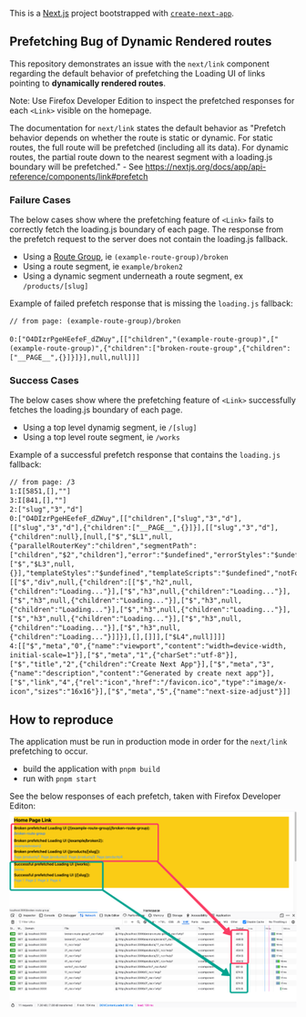 This is a [Next.js](https://nextjs.org/) project bootstrapped with [`create-next-app`](https://github.com/vercel/next.js/tree/canary/packages/create-next-app).

## Prefetching Bug of Dynamic Rendered routes

This repository demonstrates an issue with the `next/link` component regarding the default behavior of prefetching the Loading UI of links pointing to **dynamically rendered routes**.

Note: Use Firefox Developer Edition to inspect the prefetched responses for each `<Link>` visible on the homepage.

The documentation for `next/link` states the default behavior as "Prefetch behavior depends on whether the route is static or dynamic. For static routes, the full route will be prefetched (including all its data). For dynamic routes, the partial route down to the nearest segment with a loading.js boundary will be prefetched." - See https://nextjs.org/docs/app/api-reference/components/link#prefetch

### Failure Cases

The below cases show where the prefetching feature of `<Link>` fails to correctly fetch the loading.js boundary of each page. The response from the prefetch request to the server does not contain the loading.js fallback.

-  Using a [Route Group](https://nextjs.org/docs/app/building-your-application/routing/route-groups), ie `(example-route-group)/broken`
-  Using a route segment, ie `example/broken2`
-  Using a dynamic segment underneath a route segment, ex `/products/[slug]`

Example of failed prefetch response that is missing the `loading.js` fallback:

```
// from page: (example-route-group)/broken

0:["O4DIzrPgeHEefeF_dZWuy",[["children","(example-route-group)",["(example-route-group)",{"children":["broken-route-group",{"children":["__PAGE__",{}]}]}],null,null]]]
```

### Success Cases

The below cases show where the prefetching feature of `<Link>` successfully fetches the loading.js boundary of each page.

-  Using a top level dynamig segment, ie `/[slug]`
-  Using a top level route segment, ie `/works`

Example of a successful prefetch response that contains the `loading.js` fallback:

```
// from page: /3
1:I[5851,[],""]
3:I[841,[],""]
2:["slug","3","d"]
0:["O4DIzrPgeHEefeF_dZWuy",[["children",["slug","3","d"],[["slug","3","d"],{"children":["__PAGE__",{}]}],[["slug","3","d"],{"children":null},[null,["$","$L1",null,{"parallelRouterKey":"children","segmentPath":["children","$2","children"],"error":"$undefined","errorStyles":"$undefined","errorScripts":"$undefined","template":["$","$L3",null,{}],"templateStyles":"$undefined","templateScripts":"$undefined","notFound":"$undefined","notFoundStyles":"$undefined"}]],[["$","div",null,{"children":[["$","h2",null,{"children":"Loading..."}],["$","h3",null,{"children":"Loading..."}],["$","h3",null,{"children":"Loading..."}],["$","h3",null,{"children":"Loading..."}],["$","h3",null,{"children":"Loading..."}],["$","h3",null,{"children":"Loading..."}],["$","h3",null,{"children":"Loading..."}],["$","h3",null,{"children":"Loading..."}]]}],[],[]]],["$L4",null]]]]
4:[["$","meta","0",{"name":"viewport","content":"width=device-width, initial-scale=1"}],["$","meta","1",{"charSet":"utf-8"}],["$","title","2",{"children":"Create Next App"}],["$","meta","3",{"name":"description","content":"Generated by create next app"}],["$","link","4",{"rel":"icon","href":"/favicon.ico","type":"image/x-icon","sizes":"16x16"}],["$","meta","5",{"name":"next-size-adjust"}]]

```

## How to reproduce

The application must be run in production mode in order for the `next/link` prefetching to occur.

-  build the application with `pnpm build`
-  run with `pnpm start`

See the below responses of each prefetch, taken with Firefox Developer Editon:
![Prefetch Responses](image.png)
